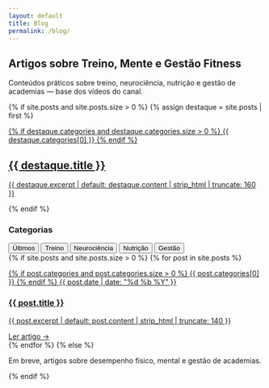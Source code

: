 ```yaml
---
layout: default
title: Blog
permalink: /blog/
---
```


<!-- TÍTULO FIXO (fora do grid) -->
<section class="blog-header">
  <h1>Artigos sobre Treino, Mente e Gestão Fitness</h1>
  <p>Conteúdos práticos sobre treino, neurociência, nutrição e gestão de academias — base dos vídeos do canal.</p>
</section>

<!-- DESTAQUE (fora do header) -->
{% if site.posts and site.posts.size > 0 %}
  {% assign destaque = site.posts | first %}
  <section class="blog-destaque">
    <a class="dst-wrap" href="{{ destaque.url | relative_url }}">
      <div class="thumb" style="background-image:url('{{ destaque.image | default: '/assets/img/thumb-default.jpg' | relative_url }}')"></div>
      <div class="dst-info">
        {% if destaque.categories and destaque.categories.size > 0 %}
          <span class="cat">{{ destaque.categories[0] }}</span>
        {% endif %}
        <h2>{{ destaque.title }}</h2>
        <p>{{ destaque.excerpt | default: destaque.content | strip_html | truncate: 160 }}</p>
      </div>
    </a>
  </section>
{% endif %}

<!-- GRID: lateral + lista -->
<div class="blog-layout">
  <aside class="blog-sidebar">
    <h3>Categorias</h3>
    <nav class="blog-filtros-vertical">
      <button data-filter="all" class="on">Últimos</button>
      <button data-filter="Treino">Treino</button>
      <button data-filter="Neurociência">Neurociência</button>
      <button data-filter="Nutrição">Nutrição</button>
      <button data-filter="Gestão">Gestão</button>
    </nav>
  </aside>

  <section class="blog-lista">
    <div class="cards">
      {% if site.posts and site.posts.size > 0 %}
        {% for post in site.posts %}
          <article class="card" data-cats="{{ post.categories | join: ',' }}">
            <a href="{{ post.url | relative_url }}">
              <div class="thumb" style="background-image:url('{{ post.image | default: '/assets/img/thumb-default.jpg' | relative_url }}')"></div>
              <div class="card-body">
                <p class="meta">
                  {% if post.categories and post.categories.size > 0 %}
                    <span class="cat">{{ post.categories[0] }}</span>
                  {% endif %}
                  <span class="date">{{ post.date | date: "%d %b %Y" }}</span>
                </p>
                <h3>{{ post.title }}</h3>
                <p class="exc">{{ post.excerpt | default: post.content | strip_html | truncate: 140 }}</p>
                <span class="ler">Ler artigo →</span>
              </div>
            </a>
          </article>
        {% endfor %}
      {% else %}
        <p>Em breve, artigos sobre desempenho físico, mental e gestão de academias.</p>
      {% endif %}
    </div>
  </section>
</div>

<!-- SCRIPT (filtro sem scroll) -->
<script>
(function(){
  const cards = Array.from(document.querySelectorAll('.card'));
  const btns  = Array.from(document.querySelectorAll('.blog-filtros-vertical [data-filter]'));
  btns.forEach(btn=>{
    btn.addEventListener('click', ()=>{
      btns.forEach(b=>b.classList.remove('on'));
      btn.classList.add('on');

      const f = (btn.dataset.filter || 'all').toLowerCase();
      cards.forEach(c=>{
        const cats = (c.dataset.cats || '').toLowerCase();
        const match = (f === 'all' || cats.includes(f));
        c.style.display = match ? '' : 'none';
      });
    });
  });
})();
</script>
